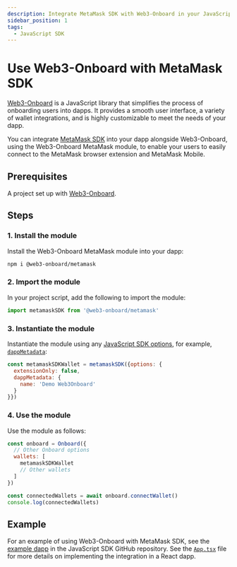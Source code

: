 ```yaml
---
description: Integrate MetaMask SDK with Web3-Onboard in your JavaScript dapp.
sidebar_position: 1
tags:
  - JavaScript SDK
---
```


# Use Web3-Onboard with MetaMask SDK

[Web3-Onboard](https://onboard.blocknative.com/) is a JavaScript library that simplifies the process
of onboarding users into dapps.
It provides a smooth user interface, a variety of wallet integrations, and is highly customizable to
meet the needs of your dapp.

You can integrate [MetaMask SDK](../../../concepts/sdk/index.md) into your dapp alongside Web3-Onboard,
using the Web3-Onboard MetaMask module, to enable your users to easily connect to the MetaMask
browser extension and MetaMask Mobile.

## Prerequisites

A project set up with [Web3-Onboard](https://onboard.blocknative.com/docs/getting-started/installation).

## Steps

### 1. Install the module

Install the Web3-Onboard MetaMask module into your dapp:

```bash
npm i @web3-onboard/metamask
```

### 2. Import the module

In your project script, add the following to import the module:

```javascript
import metamaskSDK from '@web3-onboard/metamask'
```

### 3. Instantiate the module

Instantiate the module using any [JavaScript SDK options](../../../reference/sdk-js-options.md), for
example, [`dappMetadata`](../../../reference/sdk-js-options.md#dappmetadata):

```javascript
const metamaskSDKWallet = metamaskSDK({options: {
  extensionOnly: false,
  dappMetadata: {
    name: 'Demo Web3Onboard'
  }
}})
```

### 4. Use the module

Use the module as follows:

```javascript
const onboard = Onboard({
  // Other Onboard options
  wallets: [
    metamaskSDKWallet
    // Other wallets
  ]
})

const connectedWallets = await onboard.connectWallet()
console.log(connectedWallets)
```

## Example

For an example of using Web3-Onboard with MetaMask SDK, see the
[example dapp](https://github.com/MetaMask/metamask-sdk/tree/main/packages/examples/with-web3onboard)
in the JavaScript SDK GitHub repository.
See the [`App.tsx`](https://github.com/MetaMask/metamask-sdk/blob/main/packages/examples/with-web3onboard/src/App.tsx)
file for more details on implementing the integration in a React dapp.
